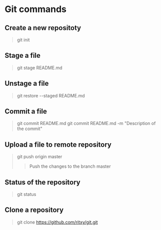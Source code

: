 # Git commands

## Create a new repositoty

>git init

## Stage a file

>git stage README.md

## Unstage a file

>git restore --staged README.md

## Commit a file

>git commit README.md
>git commit README.md -m "Description of the commit"

## Upload a file to remote repository

>git push origin master
>> Push the changes to the branch master

## Status of the repository

>git status

## Clone a repository

>git clone <https://github.com/ritxy/git.git>
